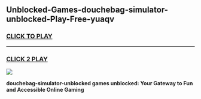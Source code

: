 
## Unblocked-Games-douchebag-simulator-unblocked-Play-Free-yuaqv
<h3>
<a href="https://premium76.site?title=douchebag-simulator-unblocked&ref=23A">CLICK TO PLAY</a></h3>
<hr>

<h3>
<a href="https://premium76.site?title=douchebag-simulator-unblocked&ref=23A">CLICK 2 PLAY</a>
  
</h3>

<a href="https://premium76.site?title=douchebag-simulator-unblocked&ref=23A"><img src="https://clearcache.store/games.png"></a>


**douchebag-simulator-unblocked games unblocked: Your Gateway to Fun and Accessible Online Gaming**
